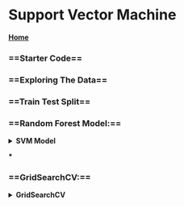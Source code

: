 # Support Vector Machine
[<b>Home<b>](file:///media/mosaab/Volume/Personal/Development/Courses%20Docs/Data%20Science/00_Code/0_Code%20Starter.html) 
### ==Starter Code== 

### ==Exploring The Data==

### ==Train Test Split==

### ==Random Forest Model:==
<details><summary><b>SVM Model<b></summary>
[SVM Classifier](file:///media/mosaab/Volume/Personal/Development/Courses%20Docs/Data%20Science/12_Support%20Vector%20Machine/1_Support%20Vector%20Machines%20Project-Mosaab.html#Train-a-Model) 
<p>

	from sklearn.svm import SVC
	
	svc = SVC()
	
	svc.fit(X_train, y_train)

	y_pred = svc.predict(X_test)
</p>
</details>

<b>*
### ==GridSearchCV:==
<details><summary><b>GridSearchCV<b></summary>
[<b>GridSearch<b> Code](file:///media/mosaab/Volume/Personal/Development/Courses%20Docs/Data%20Science/12_Support%20Vector%20Machine/1_Support%20Vector%20Machines%20Project-Mosaab.html#Gridsearch-Practice) 
<p>

	from sklearn.model_selection import GridSearchCV
	
	param_grid = dict(C = [.01, .1, 1, 10], gamma = [.1, .01, .001, .0001])
	
	grid = GridSearchCV(svc, param_grid, refit=True, verbose=2, cv=3)
	grid.fit(X_train, y_train)

	y_pred = grid.predict(X_test)

</p>
</details>




